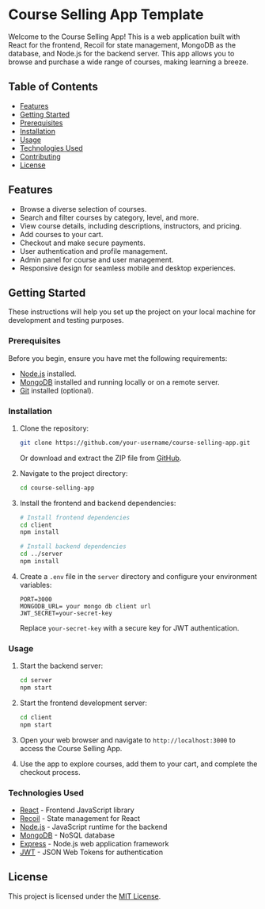 # Course Selling App Template

Welcome to the Course Selling App! This is a web application built with React for the frontend, Recoil for state management, MongoDB as the database, and Node.js for the backend server. This app allows you to browse and purchase a wide range of courses, making learning a breeze.

## Table of Contents

- [Features](#features)
- [Getting Started](#getting-started)
- [Prerequisites](#prerequisites)
- [Installation](#installation)
- [Usage](#usage)
- [Technologies Used](#technologies-used)
- [Contributing](#contributing)
- [License](#license)

## Features

- Browse a diverse selection of courses.
- Search and filter courses by category, level, and more.
- View course details, including descriptions, instructors, and pricing.
- Add courses to your cart.
- Checkout and make secure payments.
- User authentication and profile management.
- Admin panel for course and user management.
- Responsive design for seamless mobile and desktop experiences.

## Getting Started

These instructions will help you set up the project on your local machine for development and testing purposes.

### Prerequisites

Before you begin, ensure you have met the following requirements:

- [Node.js](https://nodejs.org/) installed.
- [MongoDB](https://www.mongodb.com/) installed and running locally or on a remote server.
- [Git](https://git-scm.com/) installed (optional).

### Installation

1. Clone the repository:

   ```bash
   git clone https://github.com/your-username/course-selling-app.git
   ```

   Or download and extract the ZIP file from [GitHub](https://github.com/your-username/course-selling-app).

2. Navigate to the project directory:

   ```bash
   cd course-selling-app
   ```

3. Install the frontend and backend dependencies:

   ```bash
   # Install frontend dependencies
   cd client
   npm install

   # Install backend dependencies
   cd ../server
   npm install
   ```

4. Create a `.env` file in the `server` directory and configure your environment variables:

   ```env
   PORT=3000
   MONGODB_URL= your mongo db client url
   JWT_SECRET=your-secret-key
   ```

   Replace `your-secret-key` with a secure key for JWT authentication.

### Usage

1. Start the backend server:

   ```bash
   cd server
   npm start
   ```

2. Start the frontend development server:

   ```bash
   cd client
   npm start
   ```

3. Open your web browser and navigate to `http://localhost:3000` to access the Course Selling App.

4. Use the app to explore courses, add them to your cart, and complete the checkout process.

### Technologies Used

- [React](https://reactjs.org/) - Frontend JavaScript library
- [Recoil](https://recoiljs.org/) - State management for React
- [Node.js](https://nodejs.org/) - JavaScript runtime for the backend
- [MongoDB](https://www.mongodb.com/) - NoSQL database
- [Express](https://expressjs.com/) - Node.js web application framework
- [JWT](https://jwt.io/) - JSON Web Tokens for authentication


## License

This project is licensed under the [MIT License](LICENSE.md).
```
